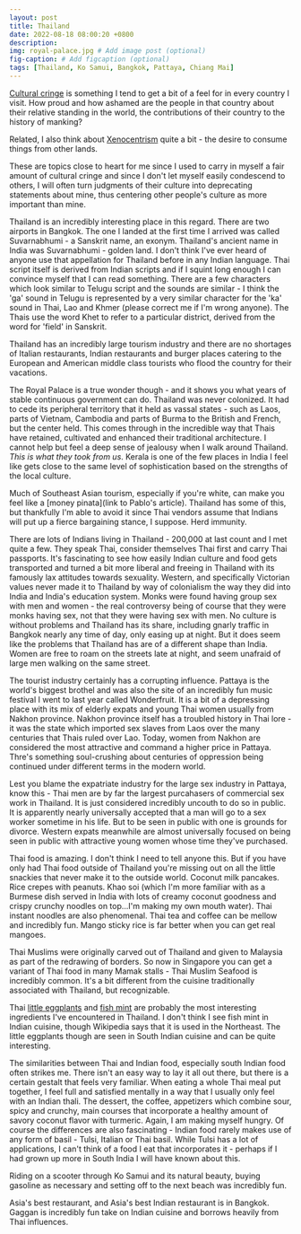 ```yaml
---
layout: post
title: Thailand
date: 2022-08-18 08:00:20 +0800
description: 
img: royal-palace.jpg # Add image post (optional)
fig-caption: # Add figcaption (optional)
tags: [Thailand, Ko Samui, Bangkok, Pattaya, Chiang Mai]
---
```


[Cultural cringe](https://en.wikipedia.org/wiki/Cultural_cringe) is something I tend to get a bit of a feel for in every country I visit. How proud and how ashamed are the people in that country about their relative standing in the world, the contributions of their country to the history of manking?

Related, I also think about [Xenocentrism](https://en.wikipedia.org/wiki/Xenocentrism) quite a bit - the desire to consume things from other lands.

These are topics close to heart for me since I used to carry in myself a fair amount of cultural cringe and since I don't let myself easily condescend to others, I will often turn judgments of their culture into deprecating statements about mine, thus centering other people's culture as more important than mine.

Thailand is an incredibly interesting place in this regard. There are two airports in Bangkok. The one I landed at the first time I arrived was called Suvarnabhumi - a Sanskrit name, an exonym. Thailand's ancient name in India was Suvarnabhumi - golden land. I don't think I've ever heard of anyone use that appellation for Thailand before in any Indian language. Thai script itself is derived from Indian scripts and if I squint long enough I can convince myself that I can read something. There are a few characters which look similar to Telugu script and the sounds are similar - I think the 'ga' sound in Telugu is represented by a very similar character for the 'ka' sound in Thai, Lao and Khmer (please correct me if I'm wrong anyone). The Thais use the word Khet to refer to a particular district, derived from the word for 'field' in Sanskrit.

Thailand has an incredibly large tourism industry and there are no shortages of Italian restaurants, Indian restaurants and burger places catering to the European and American middle class tourists who flood the country for their vacations.

The Royal Palace is a true wonder though - and it shows you what years of stable continuous government can do. Thailand was never colonized. It had to cede its peripheral territory that it held as vassal states - such as Laos, parts of Vietnam, Cambodia and parts of Burma to the British and French, but the center held. This comes through in the incredible way that Thais have retained, cultivated and enhanced their traditional architecture. I cannot help but feel a deep sense of jealousy when I walk around Thailand. _This is what they took from us_. Kerala is one of the few places in India I feel like gets close to the same level of sophistication based on the strengths of the local culture.

Much of Southeast Asian tourism, especially if you're white, can make you feel like a [money pinata](link to Pablo's article). Thailand has some of this, but thankfully I'm able to avoid it since Thai vendors assume that Indians will put up a fierce bargaining stance, I suppose. Herd immunity.

There are lots of Indians living in Thailand - 200,000 at last count and I met quite a few. They speak Thai, consider themselves Thai first and carry Thai passports. It's fascinating to see how easily Indian culture and food gets transported and turned a bit more liberal and freeing in Thailand with its famously lax attitudes towards sexuality. Western, and specifically Victorian values never made it to Thailand by way of colonialism the way they did into India and India's education system. Monks were found having group sex with men and women - the real controversy being of course that they were monks having sex, not that they were having sex with men. No culture is without problems and Thailand has its share, including gnarly traffic in Bangkok nearly any time of day, only easing up at night. But it does seem like the problems that Thailand has are of a different shape than India. Women are free to roam on the streets late at night, and seem unafraid of large men walking on the same street.

The tourist industry certainly has a corrupting influence. Pattaya is the world's biggest brothel and was also the site of an incredibly fun music festival I went to last year called Wonderfruit. It is a bit of a depressing place with its mix of elderly expats and young Thai women usually from Nakhon province. Nakhon province itself has a troubled history in Thai lore - it was the state which imported sex slaves from Laos over the many centuries that Thais ruled over Lao. Today, women from Nakhon are considered the most attractive and command a higher price in Pattaya. Thre's something soul-crushing about centuries of oppression being continued under different terms in the modern world.

Lest you blame the expatriate industry for the large sex industry in Pattaya, know this - Thai men are by far the largest purcahasers of commercial sex work in Thailand. It is just considered incredibly uncouth to do so in public. It is apparently nearly universally accepted that a man will go to a sex worker sometime in his life. But to be seen in public with one is grounds for divorce. Western expats meanwhile are almost universally focused on being seen in public with attractive young women whose time they've purchased.

Thai food is amazing. I don't think I need to tell anyone this. But if you have only had Thai food outside of Thailand you're missing out on all the little snackies that never make it to the outside world. Coconut milk pancakes. Rice crepes with peanuts. Khao soi (which I'm more familiar with as a Burmese dish served in India with lots of creamy coconut goodness and crispy crunchy noodles on top...I'm making my own mouth water). Thai instant noodles are also phenomenal. Thai tea and coffee can be mellow and incredibly fun. Mango sticky rice is far better when you can get real mangoes.

Thai Muslims were originally carved out of Thailand and given to Malaysia as part of the redrawing of borders. So now in Singapore you can get a variant of Thai food in many Mamak stalls - Thai Muslim Seafood is incredibly common. It's a bit different from the cuisine traditionally associated with Thailand, but recognizable.

Thai [little eggplants](https://en.wikipedia.org/wiki/Solanum_torvum) and [fish mint](https://en.wikipedia.org/wiki/Houttuynia_cordata) are probably the most interesting ingredients I've encountered in Thailand. I don't think I see fish mint in Indian cuisine, though Wikipedia says that it is used in the Northeast. The little eggplants though are seen in South Indian cuisine and can be quite interesting.

The similarities between Thai and Indian food, especially south Indian food often strikes me. There isn't an easy way to lay it all out there, but there is a certain gestalt that feels very familiar. When eating a whole Thai meal put together, I feel full and satisfied mentally in a way that I usually only feel with an Indian thali. The dessert, the coffee, appetizers which combine sour, spicy and crunchy, main courses that incorporate a healthy amount of savory coconut flavor with turmeric. Again, I am making myself hungry. Of course the differences are also fascinating - Indian food rarely makes use of any form of basil - Tulsi, Italian or Thai basil. While Tulsi has a lot of applications, I can't think of a food I eat that incorporates it - perhaps if I had grown up more in South India I will have known about this.

Riding on a scooter through Ko Samui and its natural beauty, buying gasoline as necessary and setting off to the next beach was incredibly fun.

Asia's best restaurant, and Asia's best Indian restaurant is in Bangkok. Gaggan is incredibly fun take on Indian cuisine and borrows heavily from Thai influences.
